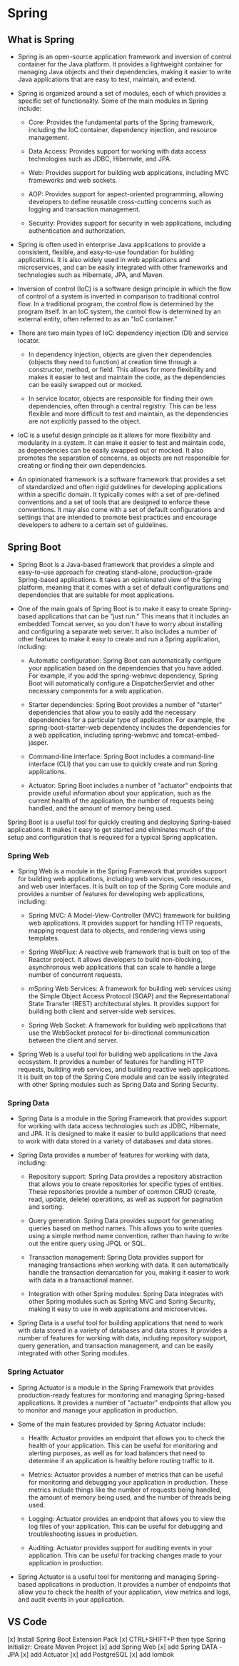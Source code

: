 # Spring

## What is Spring

* Spring is an open-source application framework and inversion of control container for the Java platform. It provides a lightweight container for managing Java objects and their dependencies, making it easier to write Java applications that are easy to test, maintain, and extend.

* Spring is organized around a set of modules, each of which provides a specific set of functionality. Some of the main modules in Spring include:

  * Core: Provides the fundamental parts of the Spring framework, including the IoC container, dependency injection, and resource management.

  * Data Access: Provides support for working with data access technologies such as JDBC, Hibernate, and JPA.

  * Web: Provides support for building web applications, including MVC frameworks and web sockets.

  * AOP: Provides support for aspect-oriented programming, allowing developers to define reusable cross-cutting concerns such as logging and transaction management.

  * Security: Provides support for security in web applications, including authentication and authorization.

* Spring is often used in enterprise Java applications to provide a consistent, flexible, and easy-to-use foundation for building applications. It is also widely used in web applications and microservices, and can be easily integrated with other frameworks and technologies such as Hibernate, JPA, and Maven.

* Inversion of control (IoC) is a software design principle in which the flow of control of a system is inverted in comparison to traditional control flow. In a traditional program, the control flow is determined by the program itself. In an IoC system, the control flow is determined by an external entity, often referred to as an "IoC container."

* There are two main types of IoC: dependency injection (DI) and service locator.

  * In dependency injection, objects are given their dependencies (objects they need to function) at creation time through a constructor, method, or field. This allows for more flexibility and makes it easier to test and maintain the code, as the dependencies can be easily swapped out or mocked.

  * In service locator, objects are responsible for finding their own dependencies, often through a central registry. This can be less flexible and more difficult to test and maintain, as the dependencies are not explicitly passed to the object.

* IoC is a useful design principle as it allows for more flexibility and modularity in a system. It can make it easier to test and maintain code, as dependencies can be easily swapped out or mocked. It also promotes the separation of concerns, as objects are not responsible for creating or finding their own dependencies.

* An opinionated framework is a software framework that provides a set of standardized and often rigid guidelines for developing applications within a specific domain. It typically comes with a set of pre-defined conventions and a set of tools that are designed to enforce these conventions. It may also come with a set of default configurations and settings that are intended to promote best practices and encourage developers to adhere to a certain set of guidelines.

## Spring Boot

* Spring Boot is a Java-based framework that provides a simple and easy-to-use approach for creating stand-alone, production-grade Spring-based applications. It takes an opinionated view of the Spring platform, meaning that it comes with a set of default configurations and dependencies that are suitable for most applications.

* One of the main goals of Spring Boot is to make it easy to create Spring-based applications that can be "just run." This means that it includes an embedded Tomcat server, so you don't have to worry about installing and configuring a separate web server. It also includes a number of other features to make it easy to create and run a Spring application, including:

  * Automatic configuration: Spring Boot can automatically configure your application based on the dependencies that you have added. For example, if you add the spring-webmvc dependency, Spring Boot will automatically configure a DispatcherServlet and other necessary components for a web application.

  * Starter dependencies: Spring Boot provides a number of "starter" dependencies that allow you to easily add the necessary dependencies for a particular type of application. For example, the spring-boot-starter-web dependency includes the dependencies for a web application, including spring-webmvc and tomcat-embed-jasper.

  * Command-line interface: Spring Boot includes a command-line interface (CLI) that you can use to quickly create and run Spring applications.

  * Actuator: Spring Boot includes a number of "actuator" endpoints that provide useful information about your application, such as the current health of the application, the number of requests being handled, and the amount of memory being used.

Spring Boot is a useful tool for quickly creating and deploying Spring-based applications. It makes it easy to get started and eliminates much of the setup and configuration that is required for a typical Spring application.

### Spring Web

* Spring Web is a module in the Spring Framework that provides support for building web applications, including web services, web resources, and web user interfaces. It is built on top of the Spring Core module and provides a number of features for developing web applications, including:

  * Spring MVC: A Model-View-Controller (MVC) framework for building web applications. It provides support for handling HTTP requests, mapping request data to objects, and rendering views using templates.

  * Spring WebFlux: A reactive web framework that is built on top of the Reactor project. It allows developers to build non-blocking, asynchronous web applications that can scale to handle a large number of concurrent requests.

  * mSpring Web Services: A framework for building web services using the Simple Object Access Protocol (SOAP) and the Representational State Transfer (REST) architectural styles. It provides support for building both client and server-side web services.

  * Spring Web Socket: A framework for building web applications that use the WebSocket protocol for bi-directional communication between the client and server.

* Spring Web is a useful tool for building web applications in the Java ecosystem. It provides a number of features for handling HTTP requests, building web services, and building reactive web applications. It is built on top of the Spring Core module and can be easily integrated with other Spring modules such as Spring Data and Spring Security.

### Spring Data

* Spring Data is a module in the Spring Framework that provides support for working with data access technologies such as JDBC, Hibernate, and JPA. It is designed to make it easier to build applications that need to work with data stored in a variety of databases and data stores.

* Spring Data provides a number of features for working with data, including:

  * Repository support: Spring Data provides a repository abstraction that allows you to create repositories for specific types of entities. These repositories provide a number of common CRUD (create, read, update, delete) operations, as well as support for pagination and sorting.

  * Query generation: Spring Data provides support for generating queries based on method names. This allows you to write queries using a simple method name convention, rather than having to write out the entire query using JPQL or SQL.

  * Transaction management: Spring Data provides support for managing transactions when working with data. It can automatically handle the transaction demarcation for you, making it easier to work with data in a transactional manner.

  * Integration with other Spring modules: Spring Data integrates with other Spring modules such as Spring MVC and Spring Security, making it easy to use in web applications and microservices.

* Spring Data is a useful tool for building applications that need to work with data stored in a variety of databases and data stores. It provides a number of features for working with data, including repository support, query generation, and transaction management, and can be easily integrated with other Spring modules.

### Spring Actuator

* Spring Actuator is a module in the Spring Framework that provides production-ready features for monitoring and managing Spring-based applications. It provides a number of "actuator" endpoints that allow you to monitor and manage your application in production.

* Some of the main features provided by Spring Actuator include:

  * Health: Actuator provides an endpoint that allows you to check the health of your application. This can be useful for monitoring and alerting purposes, as well as for load balancers that need to determine if an application is healthy before routing traffic to it.

  * Metrics: Actuator provides a number of metrics that can be useful for monitoring and debugging your application in production. These metrics include things like the number of requests being handled, the amount of memory being used, and the number of threads being used.

  * Logging: Actuator provides an endpoint that allows you to view the log files of your application. This can be useful for debugging and troubleshooting issues in production.

  * Auditing: Actuator provides support for auditing events in your application. This can be useful for tracking changes made to your application in production.

* Spring Actuator is a useful tool for monitoring and managing Spring-based applications in production. It provides a number of endpoints that allow you to check the health of your application, view metrics and logs, and audit events in your application.

## VS Code

[x] Install Spring Boot Extension Pack
[x] CTRL+SHIFT+P then type Spring Initializr: Create Maven Project
[x] add Spring Web
[x] add Spring DATA -JPA
[x] add Actuator
[x] add PostgreSQL
[x] add lombok
